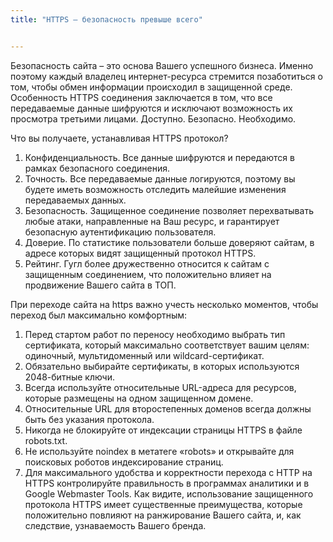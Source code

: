 ```yaml
---
title: "HTTPS – безопасность превыше всего"


---
```

 Безопасность сайта – это основа Вашего успешного бизнеса. Именно поэтому каждый владелец интернет-ресурса стремится позаботиться о том, чтобы обмен информации происходил в защищенной среде. 
 Особенность HTTPS соединения заключается в том, что все передаваемые данные шифруются и исключают возможность их просмотра третьими лицами. Доступно. Безопасно. Необходимо.

Что вы получаете, устанавливая HTTPS протокол?

1.	Конфиденциальность. Все данные шифруются и передаются в рамках безопасного соединения.
2.	Точность. Все передаваемые данные логируются, поэтому вы будете иметь возможность отследить малейшие изменения передаваемых данных.
3.	Безопасность. Защищенное соединение позволяет перехватывать любые атаки, направленные на Ваш ресурс, и гарантирует безопасную аутентификацию пользователя.
4.	Доверие. По статистике пользователи больше доверяют сайтам, в адресе которых видят защищенный протокол HTTPS.
5.	Рейтинг. Гугл более дружественно относится к сайтам с защищенным соединением, что положительно влияет на продвижение Вашего сайта в ТОП.

При переходе сайта на https важно учесть несколько моментов, чтобы переход был максимально комфортным:
1.	Перед стартом работ по переносу необходимо выбрать тип сертификата, который максимально соответствует вашим целям: одиночный, мультидоменный или wildcard-сертификат. 
2.	Обязательно выбирайте сертификаты, в которых используются 2048-битные ключи. 
3.	Всегда используйте относительные URL-адреса для ресурсов, которые размещены на одном защищенном домене. 
4.	Относительные URL для второстепенных доменов всегда должны быть без указания протокола. 
5.	Никогда не блокируйте от индексации страницы HTTPS в файле robots.txt. 
6.	Не используйте noindex в метатеге «robots» и открывайте для поисковых роботов индексирование страниц.
7.	Для максимального удобства и корректности перехода с HTTP на HTTPS контролируйте правильность в программах аналитики и в Google Webmaster Tools. 
Как видите, использование защищенного протокола HTTPS имеет существенные преимущества, которые положительно повлияют на ранжирование Вашего сайта, и, как следствие, узнаваемость Вашего бренда.
